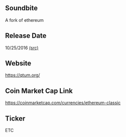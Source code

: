 ## Soundbite

A fork of ethereum

## Release Date

10/25/2016 [(src)](https://coinmarketcap.com/currencies/ethereum-classic)

## Website

https://qtum.org/

## Coin Market Cap Link

https://coinmarketcap.com/currencies/ethereum-classic

## Ticker

ETC

